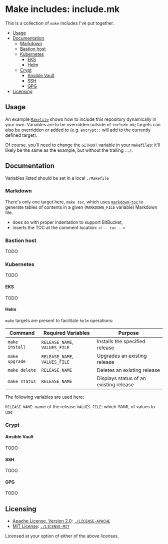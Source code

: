# Make includes: include.mk

This is a collection of `make` includes I've put together.

<!-- toc -->

- [Usage](#usage)
- [Documentation](#documentation)
    * [Markdown](#markdown)
    * [Bastion host](#bastion-host)
    * [Kubernetes](#kubernetes)
        + [EKS](#eks)
        + [Helm](#helm)
    * [Crypt](#crypt)
        + [Ansible Vault](#ansible-vault)
        + [SSH](#ssh)
        + [GPG](#gpg)
- [Licensing](#licensing)

<!-- tocstop -->

## Usage

An example [`Makefile`](Makefile) shows how to include this repository dynamically in your own. Variables are to be overridden outside of `include.mk`; targets can also be overridden _or_ added to (e.g. `encrypt::` will add to the currently defined target).

Of course, you'll need to change the `GITROOT` variable in your `Makefile`s: it'll likely be the same as the example, but without the trailing `../`.

## Documentation

Variables listed should be set in a local `./Makefile`

### Markdown

There's only one target here, `make toc`, which uses [`markdown-toc`](https://github.com/smaslennikov/markdown-toc) to generate tables of contents in a given (`MARKDOWN_FILE` variable) Markdown file.

- does so with proper indentation to support BitBucket,
- inserts the TOC at the comment location: `<!-- toc -->`

### Bastion host

TODO

### Kubernetes

TODO

#### EKS

TODO

#### Helm

`make` targets are present to facilitate `helm` operations:

|Command|Required Variables|Purpose|
|-|-|-|
|`make install`|`RELEASE_NAME`, `VALUES_FILE`|Installs the specified release|
|`make upgrade`|`RELEASE_NAME`, `VALUES_FILE`|Upgrades an existing release|
|`make delete`|`RELEASE_NAME`|Deletes an existing release|
|`make status`|`RELEASE_NAME`|Displays status of an existing release|

The following variables are used here:

`RELEASE_NAME`: name of the release
`VALUES_FILE`: which YAML of values to use

### Crypt

#### Ansible Vault

TODO

#### SSH

TODO

#### GPG

TODO

## Licensing

 * [Apache License, Version 2.0](https://www.apache.org/licenses/LICENSE-2.0): [`./LICENSE-APACHE`](LICENSE-APACHE)
 * [MIT License](https://opensource.org/licenses/MIT): [`./LICENSE-MIT`](LICENSE-MIT)

Licensed at your option of either of the above licenses.

